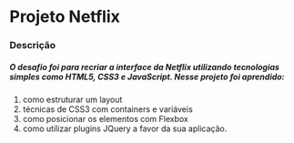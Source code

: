 # Projeto Netflix

### Descrição

##### O desafio foi para recriar a interface da Netflix utilizando tecnologias simples como HTML5, CSS3 e JavaScript. Nesse projeto foi aprendido: 
1. como estruturar um layout
2. técnicas de CSS3 com containers e variáveis
3. como posicionar os elementos com Flexbox 
4. como utilizar plugins JQuery a favor da sua aplicação.
